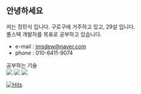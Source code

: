 ## 안녕하세요

저는 정민식 입니다. 구로구에 거주하고 있고, 29살 입니다. <br>
풀스택 개발자를 목표로 공부하고 있습니다.

* e-mail : <jmsdew@naver.com> <br>
* phone : 010-6411-9074

공부하는 기술 <br>
<img src="https://img.shields.io/badge/Javascript-F7DF1E?style=flat&logo=javascript&logoColor=white"/>
<img src="https://img.shields.io/badge/html5-E34F26?style=flat&logo=html5&logoColor=white"/>
<img src="https://img.shields.io/badge/css3-1572B6?style=flat&logo=css3&logoColor=white"/>

[![Hits](https://hits.seeyoufarm.com/api/count/incr/badge.svg?url=https%3A%2F%2Fgithub.com%2Fjmsdew&count_bg=%23FEFEFE&title_bg=%23555555&icon=&icon_color=%23E7E7E7&title=hits&edge_flat=false)](https://hits.seeyoufarm.com)
